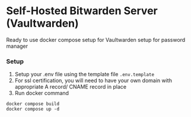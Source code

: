 # Self-Hosted Bitwarden Server (Vaultwarden) 
Ready to use docker compose setup for Vaultwarden setup for password manager


### Setup
1. Setup your .env file using the template file ```.env.template``` 
2. For ssl certification, you will need to have your own domain with appropriate A record/ CNAME record in place
3. Run docker command

```
docker compose build
docker compose up -d
```
